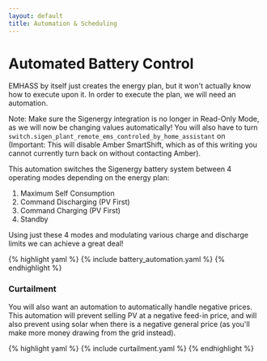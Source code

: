 ```yaml
---
layout: default
title: Automation & Scheduling
---
```


# Automated Battery Control

EMHASS by itself just creates the energy plan, but it won't actually know how to execute upon it. In
order to execute the plan, we will need an automation.

Note: Make sure the Sigenergy integration is no longer in Read-Only Mode, as we will now be changing
values automatically! You will also have to turn
`switch.sigen_plant_remote_ems_controled_by_home_assistant` on (Important: This will disable Amber
SmartShift, which as of this writing you cannot currently turn back on without contacting Amber).

This automation switches the Sigenergy battery system between 4 operating modes depending on the
energy plan:

1. Maximum Self Consumption
2. Command Discharging (PV First)
3. Command Charging (PV First)
4. Standby

Using just these 4 modes and modulating various charge and discharge limits we can achieve a great deal!

{% highlight yaml %}
{% include battery_automation.yaml %}
{% endhighlight %}

### Curtailment

You will also want an automation to automatically handle negative prices. This automation will prevent selling PV at a negative feed-in price, and will also prevent using solar when there is a negative general price (as you'll make more money drawing from the grid instead).

{% highlight yaml %}
{% include curtailment.yaml %}
{% endhighlight %}
